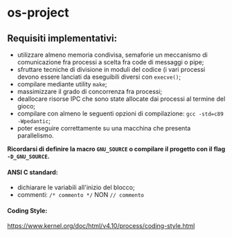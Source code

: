 # os-project

## Requisiti implementativi:
- utilizzare almeno memoria condivisa, semaforie un meccanismo di comunicazione fra processi a scelta fra code di messaggi o pipe;
- sfruttare tecniche di divisione in moduli del codice (i vari processi devono essere lanciati da eseguibili diversi con `execve()`;
- compilare mediante utility `make`;
- massimizzare il grado di concorrenza fra processi;
- deallocare risorse IPC che sono state allocate dai processi al termine del gioco;
- compilare con almeno le seguenti opzioni di compilazione: `gcc -std=c89 -Wpedantic`;
- poter eseguire correttamente su una macchina che presenta parallelismo.

**Ricordarsi di definire la macro `GNU_SOURCE` o compilare il progetto con il flag `-D_GNU_SOURCE`.**

#### ANSI C standard:
- dichiarare le variabili all'inizio del blocco;
- commenti:  `/* commento */`    NON `// commento`

#### Coding Style:
https://www.kernel.org/doc/html/v4.10/process/coding-style.html
